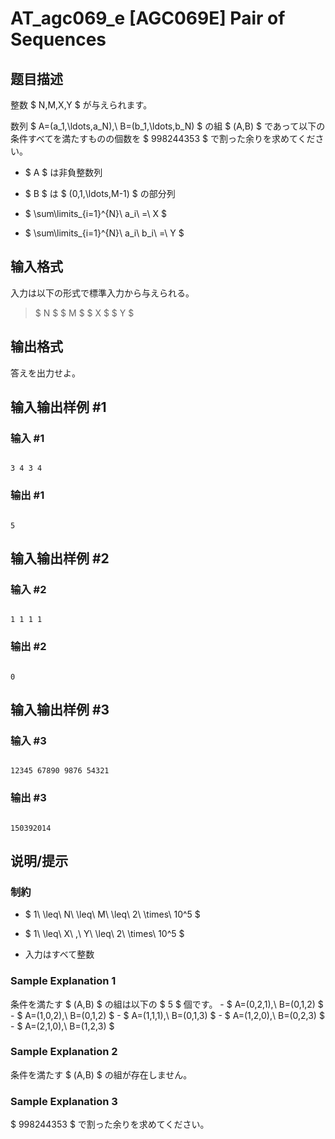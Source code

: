 # AT_agc069_e [AGC069E] Pair of Sequences

## 题目描述

[problemUrl]: https://atcoder.jp/contests/agc069/tasks/agc069_e

整数 $ N,M,X,Y $ が与えられます。

数列 $ A=(a_1,\ldots,a_N),\ B=(b_1,\ldots,b_N) $ の組 $ (A,B) $ であって以下の条件すべてを満たすものの個数を $ 998244353 $ で割った余りを求めてください。

- $ A $ は非負整数列
- $ B $ は $ (0,1,\ldots,M-1) $ の部分列
- $ \sum\limits_{i=1}^{N}\ a_i\ =\ X $
- $ \sum\limits_{i=1}^{N}\ a_i\ b_i\ =\ Y $

## 输入格式

入力は以下の形式で標準入力から与えられる。

> $ N $ $ M $ $ X $ $ Y $

## 输出格式

答えを出力せよ。

## 输入输出样例 #1

### 输入 #1

```
3 4 3 4
```

### 输出 #1

```
5
```

## 输入输出样例 #2

### 输入 #2

```
1 1 1 1
```

### 输出 #2

```
0
```

## 输入输出样例 #3

### 输入 #3

```
12345 67890 9876 54321
```

### 输出 #3

```
150392014
```

## 说明/提示

### 制約

- $ 1\ \leq\ N\ \leq\ M\ \leq\ 2\ \times\ 10^5 $
- $ 1\ \leq\ X\ ,\ Y\ \leq\ 2\ \times\ 10^5 $
- 入力はすべて整数
 
### Sample Explanation 1

条件を満たす $ (A,B) $ の組は以下の $ 5 $ 個です。 - $ A=(0,2,1),\ B=(0,1,2) $ - $ A=(1,0,2),\ B=(0,1,2) $ - $ A=(1,1,1),\ B=(0,1,3) $ - $ A=(1,2,0),\ B=(0,2,3) $ - $ A=(2,1,0),\ B=(1,2,3) $

### Sample Explanation 2

条件を満たす $ (A,B) $ の組が存在しません。

### Sample Explanation 3

$ 998244353 $ で割った余りを求めてください。